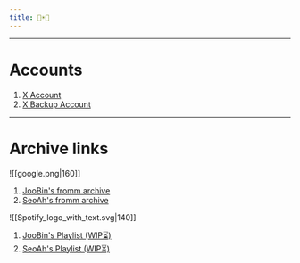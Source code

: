 ```yaml
---
title: 🐣☀️🦭
---
```

___
# **Accounts**
1) [X Account](https://x.com/bossbabyjoobin)
2) [X Backup Account](https://x.com/crybabyjoobin)
___
# **Archive links**


![[google.png|160]]
1)  [JooBin's fromm archive](https://bit.ly/JooBin-s18)
2) [SeoAh's fromm archive](https://bit.ly/SeoAh-s23)
   
![[Spotify_logo_with_text.svg|140]]
1)  [JooBin's Playlist (WIP⏳)](https://open.spotify.com/playlist/6LvVrn9f1GD9MqBYBALmiH?si=9j0ghErWRIOu9YQD90uSvw)
2) [SeoAh's Playlist (WIP⏳)](https://open.spotify.com/playlist/0hb43YymGmg7vPdjS2NQcC?si=DsFWEFw1RgOAFYQKcsIPMA)